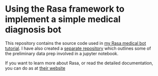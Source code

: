 # Using the Rasa framework to implement a simple medical diagnosis bot

This repository contains the source code used in [my Rasa medical bot tutorial](https://paulminogue.com/index.php/2020/04/26/using-the-rasa-framework-to-implement-a-simple-medical-diagnosis-bot/).
I have also created a [separate repository](https://github.com/minoguep/diagnosis_bot_data_prep) which outlines some
of the preliminary data prep involved in a jupyter notebook.

If you want to learn more about Rasa, or read the detailed documentation, you can do as at
[their website](https://rasa.com/)